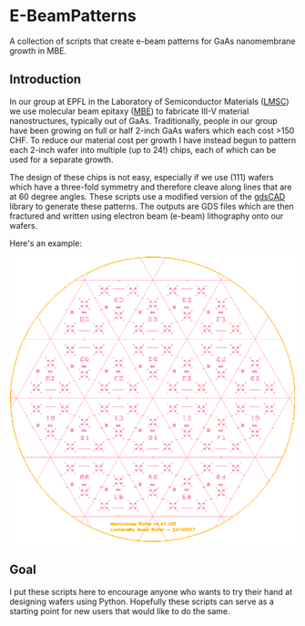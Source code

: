 # E-BeamPatterns
A collection of scripts that create e-beam patterns for GaAs nanomembrane growth in MBE.

## Introduction
In our group at EPFL in the Laboratory of Semiconductor Materials ([LMSC](https://lmsc.epfl.ch/)) we use molecular beam epitaxy ([MBE](https://en.wikipedia.org/wiki/Molecular_beam_epitaxy)) to fabricate III-V material nanostructures, typically out of GaAs. Traditionally, people in our group have been growing on full or half 2-inch GaAs wafers which each cost >150 CHF. To reduce our material cost per growth I have instead begun to pattern each 2-inch wafer into multiple (up to 24!) chips, each of which can be used for a separate growth. 

The design of these chips is not easy, especially if we use (111) wafers which have a three-fold symmetry and therefore cleave along lines that are at 60 degree angles. These scripts use a modified version of the [gdsCAD](https://github.com/hohlraum/gdsCAD) library to generate these patterns. The outputs are GDS files which are then fractured and written using electron beam (e-beam) lithography onto our wafers.

Here's an example:

![Basel Membranes Wafer](https://github.com/Martin09/E-BeamPatterns/blob/master/Images/BaselMembranes_4.4.1.png "Basel Membranes Wafer v4.41")

## Goal
I put these scripts here to encourage anyone who wants to try their hand at designing wafers using Python. Hopefully these scripts can serve as a starting point for new users that would like to do the same.
